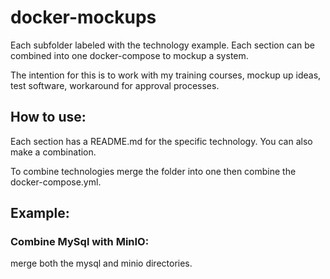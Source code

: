 # docker-mockups

Each subfolder labeled with the technology example. Each section can be combined into one docker-compose to mockup a system. 

The intention for this is to work with my training courses, mockup up ideas, test software, workaround for approval processes. 

## How to use:
Each section has a README.md for the specific technology. You can also make a combination. 

To combine technologies merge the folder into one then combine the docker-compose.yml.

## Example:
### Combine MySql with MinIO:
merge both the mysql and minio directories.